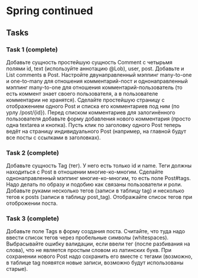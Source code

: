 # Spring continued
## Tasks
### Task 1 (complete)
Добавьте сущность простейшую сущность Comment с четырьмя полями id, text (используйте аннотацию @Lob), user, post. Добавьте и List<Comment> comments в Post. Настройте двунаправленный мэппинг many-to-one и one-to-many для отношения комментарий-пост и однонаправленный мэппинг many-to-one для отношения комментарий-пользователь (то есть коммент знает своего пользователя, а в пользователе комментарии не хранятся). Сделайте простейшую страницу с отображением одного Post и списка его комментариев под ним (по урлу /post/{id}). Перед списком комментариев для залогинённого пользователя добавьте форму добавления нового комментария (просто одна textarea и кнопка). Пусть клик по заголовку одного Post теперь ведёт на страницу индивидуального Post (например, на главной будут все посты с ссылками в заголовках).

### Task 2 (complete)
Добавьте сущность Tag (тег). У него есть только id и name. Теги должны находиться с Post в отношении многие-ко-многим. Сделайте однонаправленный мэппинг многие-ко-многим, то есть поле Post#tags. Надо делать по образу и подобию как связаны пользователи и роли. Добавьте руками несколько тегов (записи в таблицу tag) и несколько тегов к posts (записи в таблицу post_tag). Отображайте список тегов при отоброжении поста.

### Task 3 (complete)
Добавьте поле Tags в форму создания поста. Считайте, что туда надо ввести список тегов через пробельные символы (whitespaces). Выбрасывайте ошибку валидации, если ввели тег (после разбивания на слова), что не является простым словом из латинских букв. При сохранении нового Post надо сохранить его вместе с тегами (возможно, в таблице tag появятся новые записи, возможно будут использованы старые).
